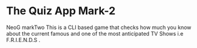 # The Quiz App Mark-2
NeoG markTwo This is a CLI based game that checks how much you know about the current famous and one of the most anticipated TV Shows i.e F.R.I.E.N.D.S .